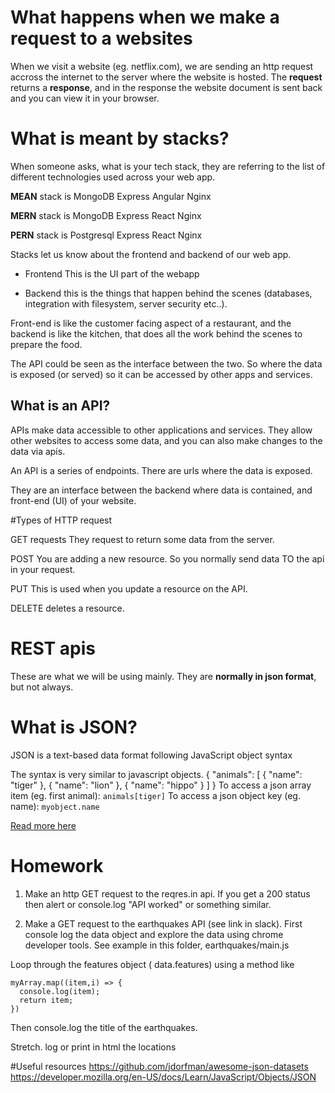 # What happens when we make a request to a websites

When we visit a website (eg. netflix.com), we are sending an http request accross the internet to the server where the website is hosted. The **request** returns a **response**, and in the response the website document is sent back and you can view it in your browser.

# What is meant by stacks?

When someone asks, what is your tech stack, they are referring to the list of different technologies used across your web app.

**MEAN** stack is MongoDB Express Angular Nginx

**MERN** stack is MongoDB Express React Nginx

**PERN** stack is Postgresql Express React Nginx

Stacks let us know about the frontend and backend of our web app.

- Frontend
This is the UI part of the webapp

- Backend
this is the things that happen behind the scenes (databases, integration with filesystem, server security etc..).

Front-end is like the customer facing aspect of a restaurant, and the backend is like the kitchen, that does all the work behind the scenes to prepare the food.

The API could be seen as the interface between the two. So where the data is exposed (or served) so it can be accessed by other apps and services.

## What is an API?

APIs make data accessible to other applications and services. They allow other websites to access some data, and you can also make changes to the data via apis.

An API is a series of endpoints. There are urls where the data is exposed.

They are an interface between the backend where data is contained, and front-end (UI) of your website.

#Types of HTTP request

GET requests
They request to return some data from the server.

POST
You are adding a new resource. So you normally send data TO the api in your request.

PUT
This is used when you update a resource on the API.

DELETE
deletes a resource.


# REST apis
These are what we will be using mainly. They are **normally in json format**, but not always.


# What is JSON?
JSON is a text-based data format following JavaScript object syntax

The syntax is very similar to javascript objects.
{
  "animals": [
     { "name": "tiger" },
     { "name": "lion" },
     { "name": "hippo" }
  ]
}
To access a json array item (eg. first animal):  `animals[tiger]`
To access a json object key (eg. name):  `myobject.name`

[Read more here](https://developer.mozilla.org/en-US/docs/Learn/JavaScript/Objects/JSON)


# Homework

1. Make an http GET request to the reqres.in api. If you get a 200 status then alert or console.log "API worked" or something similar.

2. Make a GET request to the earthquakes API (see link in slack). First console log the data object and explore the data using chrome developer tools. See example in this folder, earthquakes/main.js

<!-- If you are feeling confident have a go at the following -->
Loop through the features object ( data.features) using a method like
```
myArray.map((item,i) => {
  console.log(item);
  return item;
})
```
Then console.log the title of the earthquakes.

Stretch. log or print in html the locations  

#Useful resources
https://github.com/jdorfman/awesome-json-datasets
https://developer.mozilla.org/en-US/docs/Learn/JavaScript/Objects/JSON

